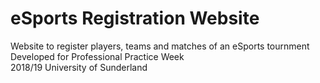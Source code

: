 # eSports Registration Website
Website to register players, teams and matches of an eSports tournment<br />
Developed for Professional Practice Week<br />
2018/19 University of Sunderland
